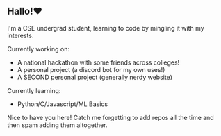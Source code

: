 ## Hallo!❤️

I'm a CSE undergrad student, learning to code by mingling it with my interests. 

Currently working on: 
- A national hackathon with some friends across colleges!
- A personal project (a discord bot for my own uses!)
- A SECOND personal project (generally nerdy website)

Currently learning:
- Python/C/Javascript/ML Basics

Nice to have you here! Catch me forgetting to add repos all the time and then spam adding them altogether. 

